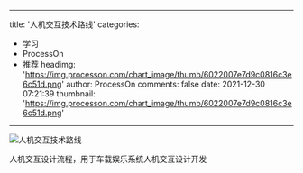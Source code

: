 
---
title: '人机交互技术路线'
categories: 
 - 学习
 - ProcessOn
 - 推荐
headimg: 'https://img.processon.com/chart_image/thumb/6022007e7d9c0816c3e6c51d.png'
author: ProcessOn
comments: false
date: 2021-12-30 07:21:39
thumbnail: 'https://img.processon.com/chart_image/thumb/6022007e7d9c0816c3e6c51d.png'
---

<div>   
<img class="thumb" alt="人机交互技术路线" src="https://img.processon.com/chart_image/thumb/6022007e7d9c0816c3e6c51d.png" referrerpolicy="no-referrer">
<p>人机交互设计流程，用于车载娱乐系统人机交互设计开发</p>  
</div>
            